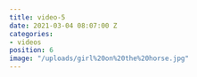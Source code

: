 ```yaml
---
title: video-5
date: 2021-03-04 08:07:00 Z
categories:
- videos
position: 6
image: "/uploads/girl%20on%20the%20horse.jpg"
---
```


